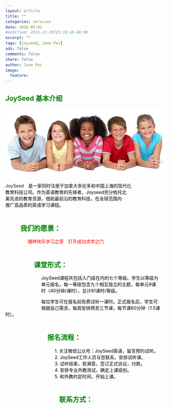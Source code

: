 ```yaml
---
layout: article
title: ""
categories: services
date: 2016-05-01
#modified: 2015-12-29T23:18:10-08:00
excerpt: ""
tags: [joyseed, Jane Pei]
ads: false
comments: false
share: false
author: Jane Pei
image:
  feature:
---
```

## <font color="green">JoySeed 基本介绍</font>
<div align="center">
<img src="../images/kids-001.jpg"  alt="class struct"/>
</div>

JoySeed&emsp;<font color="black">是一家同时注册于加拿大多伦多和中国上海的现代化     <br/>
教育科技公司。作为英语教育的先锋者，Joyseed充分依托北     <br/>
美先进的教育资源，借助最前沿的教育科技，在全球范围内      <br/>
推广高品质的英语学习课程。                                <br/><br/></font>

## <font color="green">&emsp;&emsp;  我们的愿景：</font>              
&emsp;&emsp;&emsp;&emsp;&emsp;<font color="red">播种快乐学习之芽&emsp;打开成功求学之门        <br/><br/></font>

## <font color="green">&emsp;&emsp;&emsp;&emsp; 课堂形式： </font>                  
&emsp;&emsp;&emsp;&emsp;&emsp;&emsp;&emsp;&emsp;<font color="black">JoySeed课程共包括入门级在内的七个等级。学生以等级为     <br/>
&emsp;&emsp;&emsp;&emsp;&emsp;&emsp;&emsp;&emsp;单元报名，每一等级包含九个相互独立的主题，每单元9课     <br/>
&emsp;&emsp;&emsp;&emsp;&emsp;&emsp;&emsp;&emsp;时（40分钟/课时），总计81课时/等级。                    <br/></font>
  
&emsp;&emsp;&emsp;&emsp;&emsp;&emsp;&emsp;&emsp;<font color="black">每位学生可在报名前免费试听一课时。正式报名后，学生可           <br/>
&emsp;&emsp;&emsp;&emsp;&emsp;&emsp;&emsp;&emsp;根据自己需求，每周安排两至三节课，每节课60分钟（1.5课时）。    <br/><br/></font>

## <font color="green">&emsp;&emsp;&emsp;&emsp;&emsp;&emsp; 报名流程： </font>            
&emsp;&emsp;&emsp;&emsp;&emsp;&emsp;&emsp;&emsp;&emsp;&emsp;&emsp;<font color="black">1.	关注微信公众号：JoySeed英语，留言预约试听。          <br/>
&emsp;&emsp;&emsp;&emsp;&emsp;&emsp;&emsp;&emsp;&emsp;&emsp;&emsp;2.	JoySeed工作人员与您联系，安排试听课。                <br/>
&emsp;&emsp;&emsp;&emsp;&emsp;&emsp;&emsp;&emsp;&emsp;&emsp;&emsp;3.	试听结束，若满意，签订正式协议，付款。               <br/>
&emsp;&emsp;&emsp;&emsp;&emsp;&emsp;&emsp;&emsp;&emsp;&emsp;&emsp;4.	安排专业外教测试，确定上课级别。                     <br/>
&emsp;&emsp;&emsp;&emsp;&emsp;&emsp;&emsp;&emsp;&emsp;&emsp;&emsp;5.	和外教约定时间，开始上课。                           <br/><br/></font>
  
## <font color="green">&emsp;&emsp;&emsp;&emsp;&emsp;&emsp;&emsp;&emsp;联系方式：</font>   

